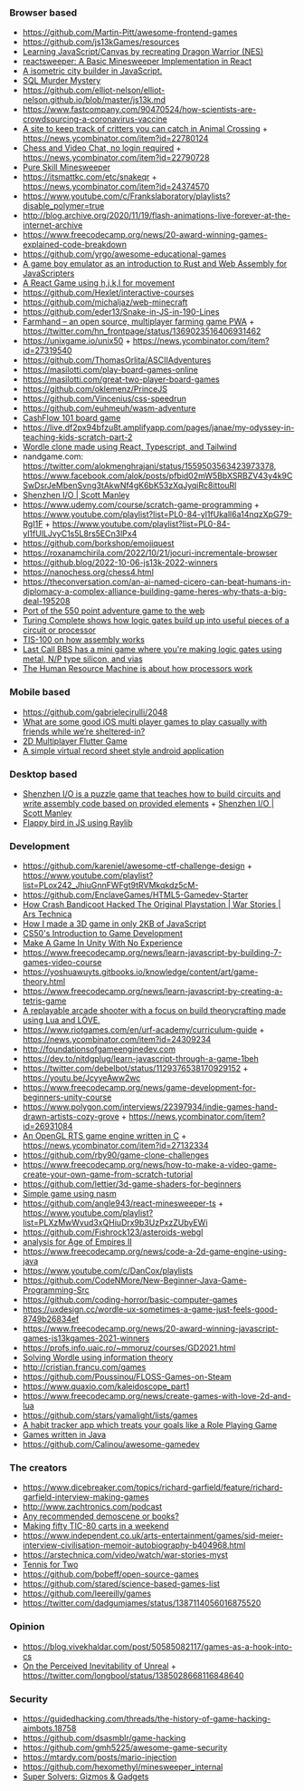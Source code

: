 ### Browser based

- https://github.com/Martin-Pitt/awesome-frontend-games
- https://github.com/js13kGames/resources
- [Learning JavaScript/Canvas by recreating Dragon Warrior (NES)](https://github.com/MartyHimmel/DragonWarriorJS)
- [reactsweeper: A Basic Minesweeper Implementation in React](https://codesandbox.io/s/reactsweeper-pfcsd)
- [A isometric city builder in JavaScript.](https://github.com/victorqribeiro/isocity)
- [SQL Murder Mystery](https://mystery.knightlab.com)
- https://github.com/elliot-nelson/elliot-nelson.github.io/blob/master/js13k.md
- https://www.fastcompany.com/90470524/how-scientists-are-crowdsourcing-a-coronavirus-vaccine
- [A site to keep track of critters you can catch in Animal Crossing](https://ac-catch.com) + https://news.ycombinator.com/item?id=22780124
- [Chess and Video Chat, no login required](https://rootshirechess.glitch.me) + https://news.ycombinator.com/item?id=22790728
- [Pure Skill Minesweeper](https://news.ycombinator.com/item?id=24181772)
- https://itsmattkc.com/etc/snakeqr + https://news.ycombinator.com/item?id=24374570
- https://www.youtube.com/c/Frankslaboratory/playlists?disable_polymer=true
- http://blog.archive.org/2020/11/19/flash-animations-live-forever-at-the-internet-archive
- https://www.freecodecamp.org/news/20-award-winning-games-explained-code-breakdown
- https://github.com/yrgo/awesome-educational-games
- [A game boy emulator as an introduction to Rust and Web Assembly for JavaScripters](https://twitter.com/sgrove/status/1210595000926367745)
- [A React Game using h,j,k,l for movement](https://github.com/wdjungst/vimmy)
- https://github.com/Hexlet/interactive-courses
- https://github.com/michaljaz/web-minecraft
- https://github.com/eder13/Snake-in-JS-in-190-Lines
- [Farmhand – an open source, multiplayer farming game PWA](https://github.com/jeremyckahn/farmhand) + https://twitter.com/hn_frontpage/status/1369023516406931462
- https://unixgame.io/unix50 + https://news.ycombinator.com/item?id=27319540
- https://github.com/ThomasOrlita/ASCIIAdventures
- https://masilotti.com/play-board-games-online
- https://masilotti.com/great-two-player-board-games
- https://github.com/oklemenz/PrinceJS
- https://github.com/Vincenius/css-speedrun
- https://github.com/euhmeuh/wasm-adventure
- [CashFlow 101 board game](https://github.com/NathanStrutz/cashflow-balance-sheet)
- https://live.df2px94bfzu8t.amplifyapp.com/pages/janae/my-odyssey-in-teaching-kids-scratch-part-2
- [Wordle clone made using React, Typescript, and Tailwind](https://github.com/cwackerfuss/react-wordle)
- nandgame.com: https://twitter.com/alokmenghrajani/status/1559503563423973378, https://www.facebook.com/alok/posts/pfbid02mW5BbXSRBZV43y4k9CSwDsrJeMbenSvng3tAkwNf4gK6bK53zXqJyqiRc8ittouRl
- [Shenzhen I/O | Scott Manley](https://www.youtube.com/playlist?list=PLYu7z3I8tdEkFEb_qBMsPpU8R5qCCYPXZ)
- https://www.udemy.com/course/scratch-game-programming + https://www.youtube.com/playlist?list=PL0-84-yl1fUkall6a14nqzXpG79-RgI1F + https://www.youtube.com/playlist?list=PL0-84-yl1fUlLJvyC1s5L8rs5ECn3lPx4
- https://github.com/borkshop/emojiquest
- https://roxanamchirila.com/2022/10/21/jocuri-incrementale-browser
- https://github.blog/2022-10-06-js13k-2022-winners
- https://nanochess.org/chess4.html
- https://theconversation.com/an-ai-named-cicero-can-beat-humans-in-diplomacy-a-complex-alliance-building-game-heres-why-thats-a-big-deal-195208 
- [Port of the 550 point adventure game to the web](https://github.com/mmastrac/adventure)
- [Turing Complete shows how logic gates build up into useful pieces of a circuit or processor](https://turingcomplete.game)
- [TIS-100 on how assembly works](https://www.zachtronics.com/tis-100)
- [Last Call BBS has a mini game where you're making logic gates using metal, N/P type silicon, and vias](https://www.zachtronics.com/last-call-bbs)
- [The Human Resource Machine is about how processors work](https://tomorrowcorporation.com/humanresourcemachine)

### Mobile based

- https://github.com/gabrielecirulli/2048
- [What are some good iOS multi player games to play casually with friends while we’re sheltered-in?](https://twitter.com/_ryannystrom/status/1241172934414213121)
- [2D Multiplayer Flutter Game](https://thlorenz.com/batufo)
- [A simple virtual record sheet style android application](https://github.com/Terence-D/MechSheets)

### Desktop based

- [Shenzhen I/O is a puzzle game that teaches how to build circuits and write assembly code based on provided elements](http://www.zachtronics.com/shenzhen-io) + [Shenzhen I/O | Scott Manley](https://www.youtube.com/playlist?list=PLYu7z3I8tdEkFEb_qBMsPpU8R5qCCYPXZ)
- [Flappy bird in JS using Raylib](https://github.com/arthurmassanes/flappy)


### Development

- https://github.com/kareniel/awesome-ctf-challenge-design + https://www.youtube.com/playlist?list=PLox242_JhiuGnnFWFgt9tRVMkqkdz5cM-
- https://github.com/EnclaveGames/HTML5-Gamedev-Starter
- [How Crash Bandicoot Hacked The Original Playstation | War Stories | Ars Technica](https://youtu.be/izxXGuVL21o)
- [How I made a 3D game in only 2KB of JavaScript](http://frankforce.com/?p=7427)
- [CS50's Introduction to Game Development](https://www.edx.org/course/cs50s-introduction-to-game-development)
- [Make A Game In Unity With No Experience](https://www.youtube.com/playlist?list=PLUtKzyIe0aB3TZfe2wsIgJgGZW5G_NAxa)
- https://www.freecodecamp.org/news/learn-javascript-by-building-7-games-video-course
- https://yoshuawuyts.gitbooks.io/knowledge/content/art/game-theory.html
- https://www.freecodecamp.org/news/learn-javascript-by-creating-a-tetris-game
- [A replayable arcade shooter with a focus on build theorycrafting made using Lua and LÖVE.](https://github.com/a327ex/BYTEPATH)
- https://www.riotgames.com/en/urf-academy/curriculum-guide + https://news.ycombinator.com/item?id=24309234
- http://foundationsofgameenginedev.com
- https://dev.to/nitdgplug/learn-javascript-through-a-game-1beh
- https://twitter.com/debelbot/status/1129376538170929152 + https://youtu.be/JcyyeAww2wc
- https://www.freecodecamp.org/news/game-development-for-beginners-unity-course
- https://www.polygon.com/interviews/22397934/indie-games-hand-drawn-artists-cozy-grove + https://news.ycombinator.com/item?id=26931084
- [An OpenGL RTS game engine written in C](https://github.com/eduard-permyakov/permafrost-engine) + https://news.ycombinator.com/item?id=27132334
- https://github.com/rby90/game-clone-challenges
- https://www.freecodecamp.org/news/how-to-make-a-video-game-create-your-own-game-from-scratch-tutorial
- https://github.com/lettier/3d-game-shaders-for-beginners
- [Simple game using nasm](https://github.com/timitoc/Asm-Game-Grepit)
- https://github.com/angle943/react-minesweeper-ts + https://www.youtube.com/playlist?list=PLXzMwWvud3xQHiuDrx9b3UzPxzZUbyEWi
- https://github.com/Fishrock123/asteroids-webgl
- [analysis for Age of Empires II](https://github.com/SiegeEngineers/aoc-dev-resources)
- https://www.freecodecamp.org/news/code-a-2d-game-engine-using-java
- https://www.youtube.com/c/DanCox/playlists
- https://github.com/CodeNMore/New-Beginner-Java-Game-Programming-Src
- https://github.com/coding-horror/basic-computer-games
- https://uxdesign.cc/wordle-ux-sometimes-a-game-just-feels-good-8749b26834ef
- https://www.freecodecamp.org/news/20-award-winning-javascript-games-js13kgames-2021-winners
- https://profs.info.uaic.ro/~mmoruz/courses/GD2021.html
- [Solving Wordle using information theory](https://github.com/3b1b/videos/tree/master/_2022/wordle)
- http://cristian.francu.com/games
- https://github.com/Poussinou/FLOSS-Games-on-Steam
- https://www.quaxio.com/kaleidoscope_part1
- https://www.freecodecamp.org/news/create-games-with-love-2d-and-lua
- https://github.com/stars/yamalight/lists/games
- [A habit tracker app which treats your goals like a Role Playing Game](https://github.com/HabitRPG/habitica)
- [Games written in Java](https://github.com/stars/dogeared/lists/games)
- https://github.com/Calinou/awesome-gamedev

### The creators

- https://www.dicebreaker.com/topics/richard-garfield/feature/richard-garfield-interview-making-games
- http://www.zachtronics.com/podcast
- [Any recommended demoscene or books?](https://twitter.com/angealbertini/status/1250737612626833408)
- [Making fifty TIC-80 carts in a weekend](https://blinry.org/50-tic80-carts)
- https://www.independent.co.uk/arts-entertainment/games/sid-meier-interview-civilisation-memoir-autobiography-b404968.html
- https://arstechnica.com/video/watch/war-stories-myst
- [Tennis for Two](https://www.aps.org/publications/apsnews/200810/physicshistory.cfm)
- https://github.com/bobeff/open-source-games
- https://github.com/stared/science-based-games-list
- https://github.com/leereilly/games
- https://twitter.com/dadgumjames/status/1387114056016875520

### Opinion

- https://blog.vivekhaldar.com/post/50585082117/games-as-a-hook-into-cs
- [On the Perceived Inevitability of Unreal](http://alextardif.com/Unreal.html) + https://twitter.com/longbool/status/1385028668116848640

### Security

- https://guidedhacking.com/threads/the-history-of-game-hacking-aimbots.18758
- https://github.com/dsasmblr/game-hacking
- https://github.com/gmh5225/awesome-game-security
- https://mtardy.com/posts/mario-injection
- https://github.com/hexomethyl/minesweeper_internal
- [Super Solvers: Gizmos & Gadgets](https://github.com/delan/reverssg)
